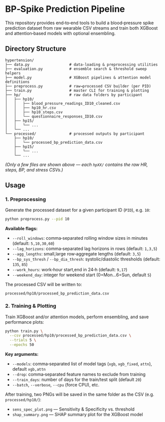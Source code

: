 # BP‑Spike Prediction Pipeline

This repository provides end‑to‑end tools to build a blood‑pressure spike prediction dataset from raw wearable CSV streams and train both XGBoost and attention‑based models with optional ensembling.

## Directory Structure

```
hypertension/
├── data.py                  # data‑loading & preprocessing utilities
├── evaluation.py            # ensemble search & threshold sweep helpers
├── model.py                 # XGBoost pipelines & attention model definitions
├── preprocess.py            # raw→processed CSV builder (per PID)
├── train.py                 # master CLI for training & plotting
├── hp/                      # raw data folders by participant
│   ├── hp10/
│   │   ├── blood_pressure_readings_ID10_cleaned.csv
│   │   ├── hp10_hr.csv
│   │   ├── hp10_steps.csv
│   │   └── questionnaire_responses_ID10.csv
│   ├── hp15/
│   │   └── ...
│   └── ...
└── processed/               # processed outputs by participant
    ├── hp10/
    │   └── processed_bp_prediction_data.csv
    ├── hp15/
    │   └── ...
    └── ...
```

*(Only a few files are shown above — each `hpXX/` contains the raw HR, steps, BP, and stress CSVs.)*

## Usage

### 1. Preprocessing

Generate the processed dataset for a given participant ID (`PID`), e.g. `10`:

```bash
python preprocess.py --pid 10
```

**Available flags:**

* `--roll_windows`: comma‑separated rolling window sizes in minutes (default: `5,10,30,60`)
* `--lag_horizons`: comma‑separated lag horizons in rows (default: `1,3,5`)
* `--agg_lengths`: small,large row‑aggregate lengths (default: `3,5`)
* `--bp_sys_thresh` / `--bp_dia_thresh`: systolic/diastolic thresholds (default: `135`, `85`)
* `--work_hours`: work‑hour start,end in 24‑h (default: `9,17`)
* `--weekend_day`: integer for weekend start (0=Mon…6=Sun, default `5`)

The processed CSV will be written to:

```
processed/hp10/processed_bp_prediction_data.csv
```

### 2. Training & Plotting

Train XGBoost and/or attention models, perform ensembling, and save performance plots:

```bash
python train.py \
  --csv processed/hp10/processed_bp_prediction_data.csv \
  --trials 5 \
  --epochs 50
```

**Key arguments:**

* `--models`: comma‑separated list of model tags (`xgb`, `xgb_fixed`, `attn`), default `xgb,attn`
* `--drop`: comma‑separated feature names to exclude from training
* `--train_days`: number of days for the train/test split (default `20`)
* `--batch`, `--verbose`, `--cpu` (force CPU), etc.

After training, two PNGs will be saved in the same folder as the CSV (e.g. `processed/hp10/`):

* `sens_spec_plot.png` — Sensitivity & Specificity vs. threshold
* `shap_summary.png` — SHAP summary plot for the XGBoost model
